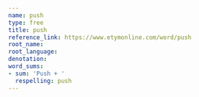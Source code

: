 ```yaml
---
name: push
type: free
title: push
reference_link: https://www.etymonline.com/word/push
root_name: 
root_language: 
denotation: 
word_sums:
- sum: 'Push + '
  respelling: push
---
```

